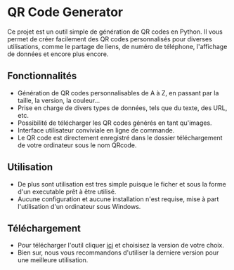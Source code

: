 # QR Code Generator



Ce projet est un outil simple de génération de QR codes en Python. Il vous permet de créer facilement des QR codes personnalisés pour diverses utilisations, comme le partage de liens, de numéro de téléphone, l'affichage de données et encore plus encore.

## Fonctionnalités

- Génération de QR codes personnalisables de A à Z, en passant par la taille, la version, la couleur...
- Prise en charge de divers types de données, tels que du texte, des URL, etc.
- Possibilité de télécharger les QR codes générés en tant qu'images.
- Interface utilisateur conviviale en ligne de commande.
- Le QR code est directement enregistré dans le dossier téléchargement de votre ordinateur sous le nom QRcode.

## Utilisation

- De plus sont utilisation est tres simple puisque le ficher et sous la forme d'un executable prêt à être utilisé.
- Aucune configuration et aucune installation n'est requise, mise à part l'utilisation d'un ordinateur sous Windows.

## Téléchargement

- Pour télécharger l'outil cliquer [ici](https://github.com/TiboTsr/generateur-QRcode/releases) et choisisez la version de votre choix.
- Bien sur, nous vous recommandons d'utiliser la derniere version pour une meilleure utilisation.
